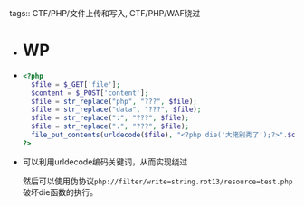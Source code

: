 tags:: CTF/PHP/文件上传和写入, CTF/PHP/WAF绕过

- # WP
- ```php
  <?php
    $file = $_GET['file'];
    $content = $_POST['content'];
    $file = str_replace("php", "???", $file);
    $file = str_replace("data", "???", $file);
    $file = str_replace(":", "???", $file);
    $file = str_replace(".", "???", $file);
    file_put_contents(urldecode($file), "<?php die('大佬别秀了');?>".$content); 
  ?>
  ```
- 可以利用urldecode编码关键词，从而实现绕过
  
  然后可以使用伪协议`php://filter/write=string.rot13/resource=test.php`破坏die函数的执行。